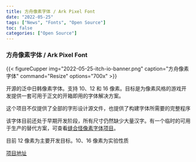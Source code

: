 ```yaml
---
title: 方舟像素字体 / Ark Pixel Font 
date: "2022-05-25"
tags: ["News", "Fonts", "Open Source"]
toc: false
categories: ["Open Source"]
---
```


### 方舟像素字体 / Ark Pixel Font 

{{< figureCupper
img="2022-05-25-itch-io-banner.png" 
caption="方舟像素字体" 
command="Resize" 
options="700x" >}}

开源的泛中日韩像素字体。支持 10、12 和 16 像素。目标是为像素风格的游戏开发提供一套可用于正文的开箱即用的字体解决方案。

这个项目不仅提供了全部的字形设计源文件，也提供了构建字体所需要的完整程序

该字体目前还处于早期开发阶段，所有尺寸仍然缺少大量汉字。有一个临时的可用于生产的替代方案，可查看[缝合怪像素字体项目](https://github.com/TakWolf/fusion-pixel-font)。

目前 12 像素为主要开发目标。10、16 像素为实验性质

[项目地址](https://github.com/TakWolf/ark-pixel-font)

